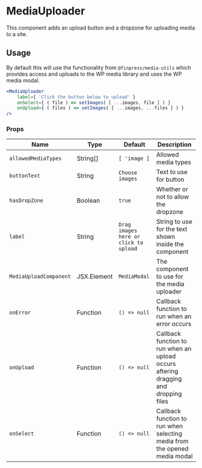 # MediaUploader

This component adds an upload button and a dropzone for uploading media to a site.

## Usage

By default this will use the functionality from `@finpress/media-utils` which provides access and uploads to the WP media library and uses the WP media modal.

```jsx
<MediaUploader
	label={ 'Click the button below to upload' }
	onSelect={ ( file ) => setImages( [ ...images, file ] ) }
	onUpload={ ( files ) => setImages( [ ...images, ...files ] ) }
/>
```

### Props

| Name                   | Type        | Default                               | Description                                                                         |
| ---------------------- | ----------- | ------------------------------------- | ----------------------------------------------------------------------------------- |
| `allowedMediaTypes`    | String[]    | `[ 'image ]`                          | Allowed media types                                                                 |
| `buttonText`           | String      | `Choose images`                       | Text to use for button                                                              |
| `hasDropZone`          | Boolean     | `true`                                | Whether or not to allow the dropzone                                                |
| `label`                | String      | `Drag images here or click to upload` | String to use for the text shown inside the component                               |
| `MediaUploadComponent` | JSX.Element | `MediaModal`                          | The component to use for the media uploader                                         |
| `onError`              | Function    | `() => null`                          | Callback function to run when an error occurs                                       |
| `onUpload`             | Function    | `() => null`                          | Callback function to run when an upload occurs aftering dragging and dropping files |
| `onSelect`             | Function    | `() => null`                          | Callback function to run when selecting media from the opened media modal           |
